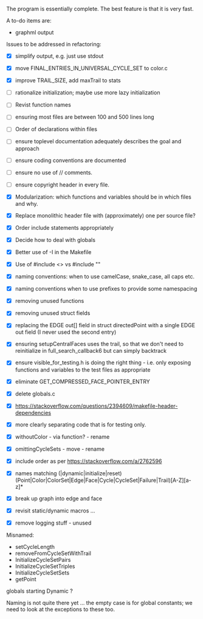 The program is essentially complete. The best feature is that it is very fast.

A to-do items are:
- graphml output

Issues to be addressed in refactoring:
- [x] simplify output, e.g. just use stdout
- [x] move FINAL_ENTRIES_IN_UNIVERSAL_CYCLE_SET to color.c
- [x] improve TRAIL_SIZE, add maxTrail to stats
- [ ] rationalize initialization; maybe use more lazy initialization
- [ ] Revist function names
- [ ] ensuring most files are between 100 and 500 lines long
- [ ] Order of declarations within files
- [ ] ensure toplevel documentation adequately describes the goal and approach
- [ ] ensure coding conventions are documented
- [ ] ensure no use of // comments.
- [ ] ensure copyright header in every file.
- [x] Modularization: which functions and variables should be in which files and why.
- [x] Replace monolithic header file with (approximately) one per source file?
- [x] Order include statements appropriately
- [x] Decide how to deal with globals
- [x] Better use of -I in the Makefile
- [x] Use of #include <> vs #include ""
- [x] naming conventions: when to use camelCase, snake_case, all caps etc.
- [x] naming conventions when to use prefixes to provide some namespacing
- [x] removing unused functions
- [x] removing unused struct fields
- [x] replacing the EDGE out[] field in struct directedPoint with a single EDGE out field (I never used the second entry)
- [x] ensuring setupCentralFaces uses the trail, so that we don't need to reinitialize in full_search_callback6 but can simply backtrack
- [x] ensure visible_for_testing.h is doing the right thing - i.e. only exposing functions and variables to the test files as appropriate
- [x] eliminate GET_COMPRESSED_FACE_POINTER_ENTRY
- [x] delete globals.c
- [x] https://stackoverflow.com/questions/2394609/makefile-header-dependencies
- [x] more clearly separating code that is for testing only.
- [x] withoutColor - via function? - rename
- [x] omittingCycleSets - move - rename
- [x] include order as per https://stackoverflow.com/a/2762596
- [x] names matching (|dynamic|initialize|reset)(Point|Color|ColorSet|Edge|Face|Cycle|CycleSet|Failure|Trail)[A-Z][a-z]*
- [x] break up graph into edge and face
- [x] revisit static/dynamic macros ...
- [x] remove logging stuff - unused


Misnamed:
- setCycleLength
- removeFromCycleSetWithTrail
- InitializeCycleSetPairs
- InitializeCycleSetTriples
- InitializeCycleSetSets
- getPoint

globals starting Dynamic ?

Naming is not quite there yet ... the empty case is for global constants; we need to look at the exceptions
to these too.

